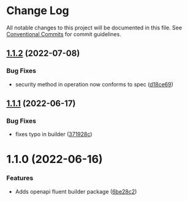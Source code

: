 # Change Log

All notable changes to this project will be documented in this file.
See [Conventional Commits](https://conventionalcommits.org) for commit guidelines.

## [1.1.2](https://github.com/avanzu/node-packages/compare/@avanzu/oas-builder@1.1.1...@avanzu/oas-builder@1.1.2) (2022-07-08)


### Bug Fixes

* security method in operation now conforms to spec ([d18ce69](https://github.com/avanzu/node-packages/commit/d18ce696f081f89d1d9592a89247f90629f46ed9))





## [1.1.1](https://github.com/avanzu/node-packages/compare/@avanzu/oas-builder@1.1.0...@avanzu/oas-builder@1.1.1) (2022-06-17)


### Bug Fixes

* fixes typo in builder ([371928c](https://github.com/avanzu/node-packages/commit/371928c2d7d7ed9909302391430ddb5167999b9a))





# 1.1.0 (2022-06-16)


### Features

* Adds openapi fluent builder package ([6be28c2](https://github.com/avanzu/node-packages/commit/6be28c26c5dc471130df72d7a381ba3960adbb15))

